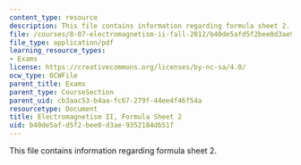 ```yaml
---
content_type: resource
description: This file contains information regarding formula sheet 2.
file: /courses/8-07-electromagnetism-ii-fall-2012/b40de5afd5f2bee0d3ae9352184db51f_MIT8_07F12_formsheet2.pdf
file_type: application/pdf
learning_resource_types:
- Exams
license: https://creativecommons.org/licenses/by-nc-sa/4.0/
ocw_type: OCWFile
parent_title: Exams
parent_type: CourseSection
parent_uid: cb3aac53-b4aa-fc67-279f-44ee4f46f54a
resourcetype: Document
title: Electromagnetism II, Formula Sheet 2
uid: b40de5af-d5f2-bee0-d3ae-9352184db51f
---
```

This file contains information regarding formula sheet 2.